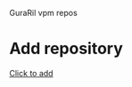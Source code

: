GuraRil vpm repos

# Add repository
[Click to add](https://guraril.github.io/vpm-repo/addrepo.html)
